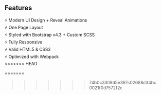 ## Features

⚡️ Modern UI Design + Reveal Animations\
⚡️ One Page Layout\
⚡️ Styled with Bootstrap v4.3 + Custom SCSS\
⚡️ Fully Responsive\
⚡️ Valid HTML5 & CSS3\
⚡️ Optimized with Webpack\
<<<<<<< HEAD

=======
>>>>>>> 74b0c3309d5e397c02688d34bc0021f0d7572f2c
